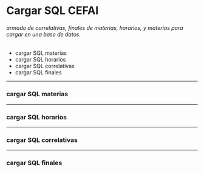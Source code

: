 # Cargar SQL CEFAI
###### armado de correlativas, finales de materias, horarios, y materias para cargar en una base de datos.


- cargar SQL materias
- cargar SQL horarios
- cargar SQL correlativas
- cargar SQL finales

------------
### cargar SQL materias

------------
### cargar SQL horarios

------------
### cargar SQL correlativas

------------
### cargar SQL finales
